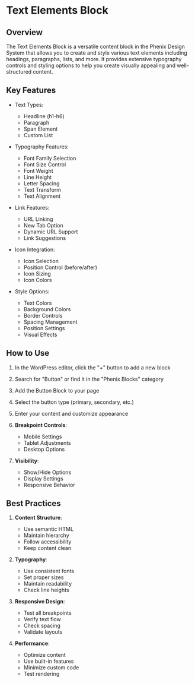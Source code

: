 # Text Elements Block

## Overview

The Text Elements Block is a versatile content block in the Phenix Design System that allows you to create and style various text elements including headings, paragraphs, lists, and more. It provides extensive typography controls and styling options to help you create visually appealing and well-structured content.

## Key Features

- Text Types:
  - Headline (h1-h6)
  - Paragraph
  - Span Element
  - Custom List

- Typography Features:
  - Font Family Selection
  - Font Size Control
  - Font Weight
  - Line Height
  - Letter Spacing
  - Text Transform
  - Text Alignment

- Link Features:
  - URL Linking
  - New Tab Option
  - Dynamic URL Support
  - Link Suggestions

- Icon Integration:
  - Icon Selection
  - Position Control (before/after)
  - Icon Sizing
  - Icon Colors

- Style Options:
  - Text Colors
  - Background Colors
  - Border Controls
  - Spacing Management
  - Position Settings
  - Visual Effects

## How to Use

1. In the WordPress editor, click the "+" button to add a new block
2. Search for "Button" or find it in the "Phenix Blocks" category
3. Add the Button Block to your page
4. Select the button type (primary, secondary, etc.)
5. Enter your content and customize appearance
1. **Breakpoint Controls**:
   - Mobile Settings
   - Tablet Adjustments
   - Desktop Options

2. **Visibility**:
   - Show/Hide Options
   - Display Settings
   - Responsive Behavior

## Best Practices

1. **Content Structure**:
   - Use semantic HTML
   - Maintain hierarchy
   - Follow accessibility
   - Keep content clean

2. **Typography**:
   - Use consistent fonts
   - Set proper sizes
   - Maintain readability
   - Check line heights

3. **Responsive Design**:
   - Test all breakpoints
   - Verify text flow
   - Check spacing
   - Validate layouts

4. **Performance**:
   - Optimize content
   - Use built-in features
   - Minimize custom code
   - Test rendering
